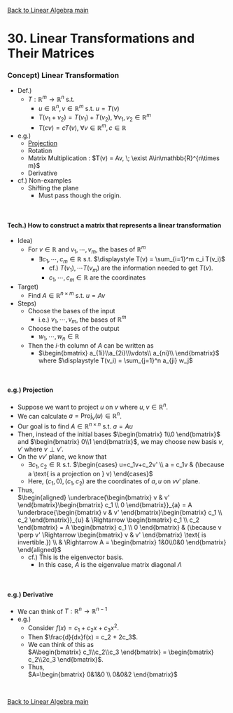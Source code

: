 [Back to Linear Algebra main](../../main.md)

# 30. Linear Transformations and Their Matrices
### Concept) Linear Transformation
- Def.)
  - $`T : \mathbb{R}^m \rightarrow \mathbb{R}^n`$ s.t.
    - $`u\in\mathbb{R}^n, v \in\mathbb{R}^m`$ s.t. $`u = T(v)`$
    - $`T(v_1+v_2) = T(v_1) + T(v_2), \;\forall v_1,v_2 \in\mathbb{R}^m`$
    - $`T(cv) = cT(v), \;\forall v \in\mathbb{R}^m, c\in\mathbb{R}`$
- e.g.)
  - [Projection](1415.md#concept-projection-matrix-on-r2)
  - Rotation
  - Matrix Multiplication : $`T(v) = Av, \; \exist A\in\mathbb{R}^{n\times m}`$
  - Derivative
- cf.) Non-examples
  - Shifting the plane
    - Must pass though the origin.

<br>

#### Tech.) How to construct a matrix that represents a linear transformation
- Idea)
  - For $`v\in\mathbb{R}`$ and $`v_1, \cdots, v_m`$, the bases of $`\mathbb{R}^m`$
    - $`\exists c_1, \cdots, c_m\in\mathbb{R}`$ s.t. $`\displaystyle T(v) = \sum_{i=1}^m c_i T(v_i)`$
      - cf.) $`T(v_1),\cdots T(v_m)`$ are the information needed to get $`T(v)`$.
      - $`c_1, \cdots, c_m\in\mathbb{R}`$ are the coordinates
- Target)
  - Find $`A\in\mathbb{R}^{n\times m}`$ s.t. $`u = Av`$
- Steps)
  - Choose the bases of the input 
    - i.e.) $`v_1, \cdots, v_m`$, the bases of $`\mathbb{R}^m`$
  - Choose the bases of the output 
    - $`w_1, \cdots, w_n\in\mathbb{R}`$
  - Then the $`i`$-th column of $`A`$ can be written as
    - $`\begin{bmatrix} a_{1i}\\a_{2i}\\\vdots\\ a_{ni}\\ \end{bmatrix}`$ where $`\displaystyle T(v_i) = \sum_{j=1}^n a_{ji} w_j`$

<br>

#### e.g.) Projection
- Suppose we want to project $`u`$ on $`v`$ where $`u,v \in\mathbb{R}^n`$.
- We can calculate $`a=\text{Proj}_v(u)\in\mathbb{R}^n`$.
- Our goal is to find $`A\in\mathbb{R}^{n\times n}`$ s.t. $`a = Au`$
- Then, instead of the initial bases $`\begin{bmatrix} 1\\0 \end{bmatrix}`$ and $`\begin{bmatrix} 0\\1 \end{bmatrix}`$, we may choose new basis $`v, v'`$ where $`v\perp v'`$.
- On the $`vv'`$ plane, we know that
  - $`\exists c_1, c_2 \in\mathbb{R}`$ s.t. $`\begin{cases} u=c_1v+c_2v' \\ a = c_1v & (\because a \text{ is a projection on } v) \end{cases}`$
  - Here, $`(c_1, 0), (c_1, c_2)`$ are the coordinates of $`a, u`$ on $`vv'`$ plane.
- Thus,   
  $`\begin{aligned}
    \underbrace{\begin{bmatrix} v & v' \end{bmatrix}\begin{bmatrix} c_1 \\ 0 \end{bmatrix}}_{a} = A \underbrace{\begin{bmatrix} v & v' \end{bmatrix}\begin{bmatrix} c_1 \\ c_2 \end{bmatrix}}_{u} 
    & \Rightarrow \begin{bmatrix} c_1 \\ c_2 \end{bmatrix} = A \begin{bmatrix} c_1 \\ 0 \end{bmatrix} & (\because v \perp v' \Rightarrow \begin{bmatrix} v & v' \end{bmatrix} \text{ is invertible.}) \\
    & \Rightarrow A = \begin{bmatrix} 1&0\\0&0 \end{bmatrix}
  \end{aligned}`$
  - cf.) This is the eigenvector basis.
    - In this case, $`A`$ is the eigenvalue matrix diagonal $`\Lambda`$

<br>

#### e.g.) Derivative
- We can think of $`T :\mathbb{R}^{n}\rightarrow\mathbb{R}^{n-1}`$
- e.g.)
  - Consider $`f(x) = c_1 + c_2x+c_3x^2`$.
  - Then $`\frac{d}{dx}f(x) = c_2 + 2c_3`$.
  - We can think of this as   
    $`A\begin{bmatrix} c_1\\c_2\\c_3 \end{bmatrix} = \begin{bmatrix} c_2\\2c_3 \end{bmatrix}`$.
  - Thus,   
    $`A=\begin{bmatrix} 0&1&0 \\ 0&0&2 \end{bmatrix}`$


<br>

[Back to Linear Algebra main](../../main.md)